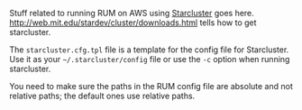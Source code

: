 Stuff related to running RUM on AWS using [Starcluster](http://web.mit.edu/stardev/cluster/) goes here.  http://web.mit.edu/stardev/cluster/downloads.html tells how to get starcluster.

The `starcluster.cfg.tpl` file is a template for the config file for Starcluster.  Use it as your `~/.starcluster/config` file or use the `-c` option when running starcluster.

You need to make sure the paths in the RUM config file are absolute and not relative paths; the default ones use relative paths.

